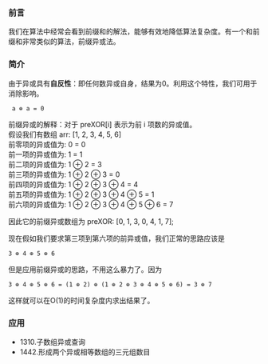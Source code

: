 ### 前言

我们在算法中经常会看到前缀和的解法，能够有效地降低算法复杂度。有一个和前缀和非常类似的算法，前缀异或法。

### 简介

由于异或具有**自反性**：即任何数异或自身，结果为0。利用这个特性，我们可用于消除影响。

```
 a ⊕ a = 0
```

前缀异或的解释：对于 preXOR[i] 表示为前 i 项数的异或值。  
假设我们有数组 arr: [1, 2, 3, 4, 5, 6]  
前零项的异或值为: 0 = 0  
前一项的异或值为: 1 = 1  
前二项的异或值为: 1 ⊕ 2 = 3  
前三项的异或值为: 1 ⊕ 2 ⊕ 3 = 0  
前四项的异或值为: 1 ⊕ 2 ⊕ 3 ⊕ 4 = 4  
前五项的异或值为: 1 ⊕ 2 ⊕ 3 ⊕ 4 ⊕ 5 = 1  
前六项的异或值为: 1 ⊕ 2 ⊕ 3 ⊕ 4 ⊕ 5 ⊕ 6 = 7

因此它的前缀异或数组为 preXOR: [0, 1, 3, 0, 4, 1, 7];

现在假如我们要求第三项到第六项的前异或值，我们正常的思路应该是

```
3 ⊕ 4 ⊕ 5 ⊕ 6
```

但是应用前缀异或的思路，不用这么暴力了。因为

```
3 ⊕ 4 ⊕ 5 ⊕ 6 = (1 ⊕ 2) ⊕ (1 ⊕ 2 ⊕ 3 ⊕ 4 ⊕ 5 ⊕ 6) = 3 ⊕ 7
```

这样就可以在O(1)的时间复杂度内求出结果了。

### 应用

* 1310.子数组异或查询
* 1442.形成两个异或相等数组的三元组数目